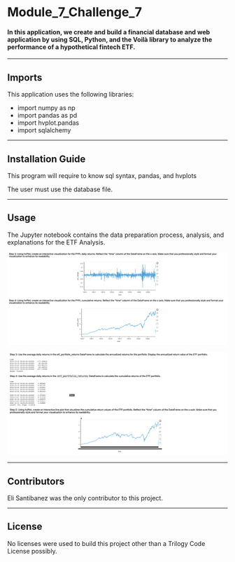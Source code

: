 # Module_7_Challenge_7
#### In this application, we create and build a financial database and web application by using SQL, Python, and the Voilà library to analyze the performance of a hypothetical fintech ETF.
---

## Imports

This application uses the following libraries:
* import numpy as np
* import pandas as pd
* import hvplot.pandas
* import sqlalchemy

---

## Installation Guide

This program will require to know sql syntax, pandas, and hvplots

The user must use the database file. 

---

## Usage
The Jupyter notebook contains the data preparation process, analysis, and explanations for the ETF Analysis. 


![Screenshot1](https://github.com/eliassantibanez/Module_7_Challenge_7/blob/main/images/Screen%20Shot%202022-02-16%20at%207.22.30%20AM.png)

![Screenshot2](https://github.com/eliassantibanez/Module_7_Challenge_7/blob/main/images/Screen%20Shot%202022-02-16%20at%207.22.44%20AM.png)

---

## Contributors

Eli Santibanez was the only contributor to this project. 

---

## License

No licenses were used to build this project other than a Trilogy Code License possibly. 
